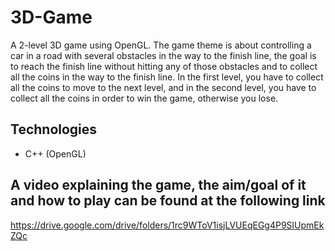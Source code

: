 # 3D-Game
A 2-level 3D game using OpenGL. The game theme is about controlling a car in a road with several obstacles in the way to the finish line, the goal is to reach the finish line without hitting any of those obstacles and to collect all the coins in the way to the finish line. In the first level, you have to collect all the coins to move to the next level, and in the second level, you have to collect all the coins in order to win the game, otherwise you lose.

## Technologies
- C++ (OpenGL)

## A video explaining the game, the aim/goal of it and how to play can be found at the following link
https://drive.google.com/drive/folders/1rc9WToV1isjLVUEqEGg4P9SlUpmEkZQc
